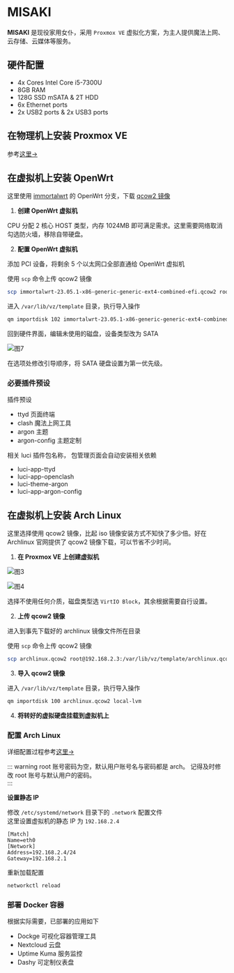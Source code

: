 # MISAKI

**MISAKI** 是现役家用女仆，采用 `Proxmox VE` 虚拟化方案，为主人提供魔法上网、云存储、云媒体等服务。

## 硬件配置

- 4x Cores Intel Core i5-7300U
- 8GB RAM
- 128G SSD mSATA & 2T HDD
- 6x Ethernet ports
- 2x USB2 ports & 2x USB3 ports

## 在物理机上安装 Proxmox VE

参考[这里->](/notes/hypervisor/pve.md)

## 在虚拟机上安装 OpenWrt

这里使用 [immortalwrt](https://github.com/immortalwrt/immortalwrt) 的 OpenWrt 分支，下载 [qcow2 镜像](https://downloads.immortalwrt.org/)

1. **创建 OpenWrt 虚拟机**

CPU 分配 2 核心 HOST 类型，内存 1024MB 即可满足需求。这里需要网络取消勾选防火墙，移除自带硬盘。

2. **配置 OpenWrt 虚拟机**

添加 PCI 设备，将剩余 5 个以太网口全部直通给 OpenWrt 虚拟机

使用 `scp` 命令上传 qcow2 镜像

```bash
scp immortalwrt-23.05.1-x86-generic-generic-ext4-combined-efi.qcow2 root@192.168.2.3:/var/lib/vz/template/immortalwrt-23.05.1-x86-generic-generic-ext4-combined-efi.qcow2
```

进入 `/var/lib/vz/template` 目录，执行导入操作

```bash
qm importdisk 102 immortalwrt-23.05.1-x86-generic-generic-ext4-combined-efi.qcow2 local-lvm
```

回到硬件界面，编辑未使用的磁盘，设备类型改为 SATA

![图7](/img/misaki/7.jpg)

在选项处修改引导顺序，将 SATA 硬盘设置为第一优先级。

### 必要插件预设

插件预设

- ttyd 页面终端
- clash 魔法上网工具
- argon 主题
- argon-config 主题定制

相关 luci 插件包名称， 包管理页面会自动安装相关依赖

- luci-app-ttyd
- luci-app-openclash
- luci-theme-argon
- luci-app-argon-config

## 在虚拟机上安装 Arch Linux

这里选择使用 qcow2 镜像，比起 iso 镜像安装方式不知快了多少倍。好在 Archlinux 官网提供了 qcow2 镜像下载，可以节省不少时间。

1. **在 Proxmox VE 上创建虚拟机**

![图3](/img/misaki/3.jpg)

![图4](/img/misaki/4.jpg)

选择不使用任何介质，磁盘类型选 `VirtIO Block`，其余根据需要自行设置。

2. **上传 qcow2 镜像**

进入到事先下载好的 archlinux 镜像文件所在目录

使用 `scp` 命令上传 qcow2 镜像

```bash
scp archlinux.qcow2 root@192.168.2.3:/var/lib/vz/template/archlinux.qcow2
```

3. **导入 qcow2 镜像**

进入 `/var/lib/vz/template` 目录，执行导入操作

```bash
qm importdisk 100 archlinux.qcow2 local-lvm
```

4. **将转好的虚拟硬盘挂载到虚拟机上**

### 配置 Arch Linux

详细配置过程参考[这里->](/notes/linux/arch.md)

::: warning
root 账号密码为空，默认用户账号名与密码都是 arch。
记得及时修改 root 账号与默认用户的密码。  
:::

**设置静态 IP**

修改 `/etc/systemd/network` 目录下的 `.network` 配置文件  
这里设置虚拟机的静态 IP 为 `192.168.2.4`

```
[Match]
Name=eth0
[Network]
Address=192.168.2.4/24
Gateway=192.168.2.1
```

重新加载配置

```bash
networkctl reload
```

### 部署 Docker 容器

根据实际需要，已部署的应用如下

- Dockge 可视化容器管理工具
- Nextcloud 云盘
- Uptime Kuma 服务监控
- Dashy 可定制仪表盘
